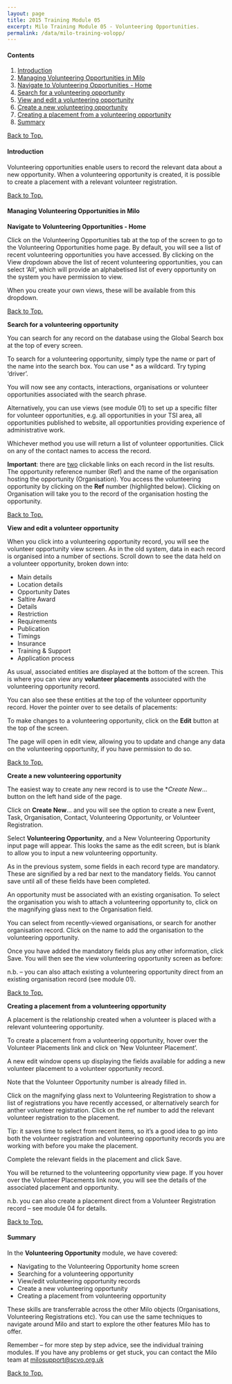 ```yaml
---
layout: page
title: 2015 Training Module 05
excerpt: Milo Training Module 05 - Volunteering Opportunities.
permalink: /data/milo-training-volopp/
---
```




#### Contents <a name="top"></a>

1. <a href="#intro">Introduction</a>
2. <a href="#manage">Managing Volunteering Opportunities in Milo</a>
3. <a href="#nav">Navigate to Volunteering Opportunities - Home</a>
4. <a href="#search">Search for a volunteering opportunity</a>
5. <a href="#view">View and edit a volunteering opportunity</a>
6. <a href="#create">Create a new volunteering opportunity</a>
7. <a href="#volopp">Creating a placement from a volunteering opportunity</a>
8. <a href="#sum">Summary</a>


<a href="#top">Back to Top.</a>

#### Introduction <a name="intro"></a>

Volunteering opportunities enable users to record the relevant data about a new opportunity. When a volunteering opportunity is created, it is possible to create a placement with a relevant volunteer registration.


<a href="#top">Back to Top.</a>

#### Managing Volunteering Opportunities in Milo <a name="manage"></a>

**Navigate to Volunteering Opportunities - Home** <a name="nav"></a>

Click on the Volunteering Opportunities tab at the top of the screen to go to the Volunteering Opportunities home page. By default, you will see a list of recent volunteering opportunities you have accessed. By clicking on the View dropdown above the list of recent volunteering opportunities, you can select ‘All’, which will provide an alphabetised list of every opportunity on the system you have permission to view.

When you create your own views, these will be available from this dropdown.

<!-- ![text](/images/milo training/05_text.PNG) -->


<a href="#top">Back to Top.</a>

**Search for a volunteering opportunity** <a name="search"></a>

You can search for any record on the database using the Global Search box at the top of every screen.

<!-- ![text](/images/milo training/05_text.PNG) -->

To search for a volunteering opportunity, simply type the name or part of the name into the search box. You can use * as a wildcard. Try typing ‘driver’. 

You will now see any contacts, interactions, organisations or volunteer opportunities associated with the search phrase.

Alternatively, you can use views (see module 01) to set up a specific filter for volunteer opportunities, e.g. all opportunities in your TSI area, all opportunities published to website, all opportunities providing experience of administrative work.

Whichever method you use will return a list of volunteer opportunities. Click on any of the contact names to access the record.

**Important**: there are <u>two</u> clickable links on each record in the list results. The opportunity reference number (Ref) and the name of the organisation hosting the opportunity (Organisation). You access the volunteering opportunity by clicking on the **Ref** number (highlighted below). Clicking on Organisation will take you to the record of the organisation hosting the opportunity.

<!-- ![text](/images/milo training/05_text.PNG) -->


<a href="#top">Back to Top.</a>

**View and edit a volunteer opportunity** <a name="view"></a>

When you click into a volunteering opportunity record, you will see the volunteer opportunity view screen. As in the old system, data in each record is organised into a number of sections. Scroll down to see the data held on a volunteer opportunity, broken down into:

* Main details
* Location details
* Opportunity Dates
* Saltire Award
* Details
* Restriction
* Requirements
* Publication
* Timings
* Insurance
* Training & Support
* Application process

<!-- ![text](/images/milo training/05_text.PNG) -->

As usual, associated entities are displayed at the bottom of the screen. This is where you can view any **volunteer placements** associated with the volunteering opportunity record.

<!-- ![text](/images/milo training/05_text.PNG) -->

You can also see these entities at the top of the volunteer opportunity record. Hover the pointer over to see details of placements:

<!-- ![text](/images/milo training/05_text.PNG) -->

To make changes to a volunteering opportunity, click on the **Edit** button at the top of the screen.

<!-- ![text](/images/milo training/05_text.PNG) -->

The page will open in edit view, allowing you to update and change any data on the volunteering opportunity, if you have permission to do so.

<!-- ![text](/images/milo training/05_text.PNG) -->


<a href="#top">Back to Top.</a>

**Create a new volunteering opportunity** <a name="create"></a>

The easiest way to create any new record is to use the **Create New*... button on the left hand side of the page.

<!-- ![text](/images/milo training/05_text.PNG) -->

Click on **Create New**… and you will see the option to create a new Event, Task, Organisation, Contact, Volunteering Opportunity, or Volunteer Registration.

<!-- ![text](/images/milo training/05_text.PNG) -->

Select **Volunteering Opportunity**, and a New Volunteering Opportunity input page will appear. This looks the same as the edit screen, but is blank to allow you to input a new volunteering opportunity.

<!-- ![text](/images/milo training/05_text.PNG) -->

As in the previous system, some fields in each record type are mandatory. These are signified by a red bar next to the mandatory fields. You cannot save until all of these fields have been completed.

An opportunity must be associated with an existing organisation. To select the organisation you wish to attach a volunteering opportunity to, click on the magnifying glass next to the Organisation field.

<!-- ![text](/images/milo training/05_text.PNG) -->

You can select from recently-viewed organisations, or search for another organisation record. Click on the name to add the organisation to the volunteering opportunity.

Once you have added the mandatory fields plus any other information, click Save. You will then see the view volunteering opportunity screen as before:

<!-- ![text](/images/milo training/05_text.PNG) -->

n.b. – you can also attach existing a volunteering opportunity direct from an existing organisation record (see module 01).


<a href="#top">Back to Top.</a>

**Creating a placement from a volunteering opportunity** <a name="volopp"></a>

A placement is the relationship created when a volunteer is placed with a relevant volunteering opportunity.

To create a placement from a volunteering opportunity, hover over the Volunteer Placements link and click on ‘New Volunteer Placement’.

<!-- ![text](/images/milo training/05_text.PNG) -->

A new edit window opens up displaying the fields available for adding a new volunteer placement to a volunteer opportunity record. 

<!-- ![text](/images/milo training/05_text.PNG) -->

Note that the Volunteer Opportunity number is already filled in. 

Click on the magnifying glass next to Volunteering Registration to show a list of registrations you have recently accessed, or alternatively search for anther volunteer registration. Click on the ref number to add the relevant volunteer registration to the placement.

<!-- ![text](/images/milo training/05_text.PNG) -->

Tip: it saves time to select from recent items, so it’s a good idea to go into both the volunteer registration and volunteering opportunity records you are working with before you make the placement.

Complete the relevant fields in the placement and click Save.

You will be returned to the volunteering opportunity view page. If you hover over the Volunteer Placements link now, you will see the details of the associated placement and opportunity.

<!-- ![text](/images/milo training/05_text.PNG) -->

n.b. you can also create a placement direct from a Volunteer Registration record – see module 04 for details.


<a href="#top">Back to Top.</a>

#### Summary <a name="sum"></a>

In the **Volunteering Opportunity** module, we have covered:

* Navigating to the Volunteering Opportunity home screen
* Searching for a volunteering opportunity
* View/edit volunteering opportunity records
* Create a new volunteering opportunity
* Creating a placement from volunteering opportunity

These skills are transferrable across the other Milo objects (Organisations, Volunteering Registrations etc). You can use the same techniques to navigate around Milo and start to explore the other features Milo has to offer.

Remember – for more step by step advice, see the individual training modules. If you have any problems or get stuck, you can contact the Milo team at milosupport@scvo.org.uk


<a href="#top">Back to Top.</a>
